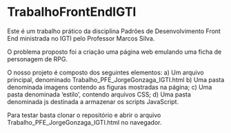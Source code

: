 # TrabalhoFrontEndIGTI

Este é um trabalho prático da disciplina Padrões de Desenvolvimento Front End ministrada no IGTI pelo Professor Marcos Silva.

O problema proposto foi a criação uma página web emulando uma ficha de personagem de RPG.

O nosso projeto é composto dos seguintes elementos:
a)	Um arquivo principal, denominado Trabalho_PFE_JorgeGonzaga_IGTI.html
b)	Uma pasta denominada imagens contendo as figuras mostradas na página;
c)	Uma pasta denominada ‘estilo’, contendo arquivos CSS;
d)	Uma pasta denominada js destinada a armazenar os scripts JavaScript.

Para testar basta clonar o repositório e abrir o arquivo Trabalho_PFE_JorgeGonzaga_IGTI.html no navegador.

